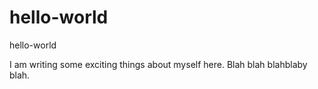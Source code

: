 # hello-world
hello-world

I am writing some exciting things about myself here.  Blah blah blahblaby blah.

